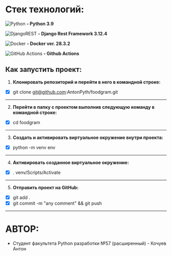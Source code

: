 # Стек технологий:

![Python](https://img.shields.io/badge/python-3670A0?style=for-the-badge&logo=python&logoColor=ffdd54) **- Python 3.9**

![DjangoREST](https://img.shields.io/badge/DJANGO-REST-ff1709?style=for-the-badge&logo=django&logoColor=white&color=ff1709&labelColor=gray) **- Django Rest Framework 3.12.4**

![Docker](https://img.shields.io/badge/docker-%230db7ed.svg?style=for-the-badge&logo=docker&logoColor=white) **- Docker ver. 28.3.2**

![GitHub Actions](https://img.shields.io/badge/github%20actions-%232671E5.svg?style=for-the-badge&logo=githubactions&logoColor=white) **- Github Actions**

## Как запустить проект:
1. **Клонировать репозиторий и перейти в него в командной строке:**


- [X] git clone git@github.com:AntonPyth/foodgram.git

___
2. **Перейти в папку с проектом выполнив следующую команду в командной строке:**


- [X] cd foodgram

___
3. __Cоздать и активировать виртуальное окружение внутри проекта:__


- [X] python -m venv env

___
4. **Активировать созданное виртуальное окружение:**


- [X] . venv/Scripts/Activate

___
5. **Отправить проект на GitHub:**


- [X] git add .
- [X] git commit -m "any comment" && git push

___
# **АВТОР:**

* Студент факультета Python разработки №57 (расширенный) - Кочуев Антон
